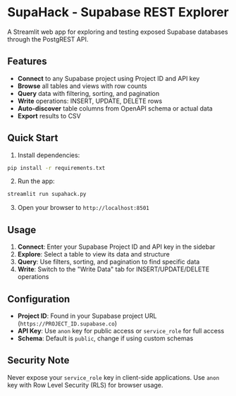 # SupaHack - Supabase REST Explorer

A Streamlit web app for exploring and testing exposed Supabase databases through the PostgREST API.

## Features

- **Connect** to any Supabase project using Project ID and API key
- **Browse** all tables and views with row counts
- **Query** data with filtering, sorting, and pagination
- **Write** operations: INSERT, UPDATE, DELETE rows
- **Auto-discover** table columns from OpenAPI schema or actual data
- **Export** results to CSV

## Quick Start

1. Install dependencies:
```bash
pip install -r requirements.txt
```

2. Run the app:
```bash
streamlit run supahack.py
```

3. Open your browser to `http://localhost:8501`

## Usage

1. **Connect**: Enter your Supabase Project ID and API key in the sidebar
2. **Explore**: Select a table to view its data and structure
3. **Query**: Use filters, sorting, and pagination to find specific data
4. **Write**: Switch to the "Write Data" tab for INSERT/UPDATE/DELETE operations

## Configuration

- **Project ID**: Found in your Supabase project URL (`https://PROJECT_ID.supabase.co`)
- **API Key**: Use `anon` key for public access or `service_role` for full access
- **Schema**: Default is `public`, change if using custom schemas

## Security Note

Never expose your `service_role` key in client-side applications. Use `anon` key with Row Level Security (RLS) for browser usage.
